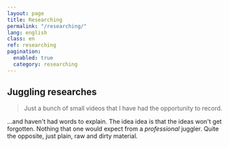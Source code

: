 ```yaml
---
layout: page
title: Researching
permalink: "/researching/"
lang: english
class: en
ref: researching
pagination:
  enabled: true
  category: researching
--- 
```


## Juggling researches

> Just a bunch of small videos that I have had the opportunity to record.

...and haven't had words to explain. The idea idea is that the ideas won't get forgotten. Nothing that one would expect from a _professional_ juggler. Quite the opposite, just plain, raw and dirty material.

 

